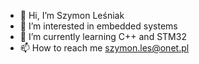 - 👋 Hi, I’m Szymon Leśniak
- 👀 I’m interested in embedded systems
- 🌱 I’m currently learning C++ and STM32
- 📫 How to reach me szymon.les@onet.pl

<!---
Teheze/Teheze is a ✨ special ✨ repository because its `README.md` (this file) appears on your GitHub profile.
You can click the Preview link to take a look at your changes.
--->
